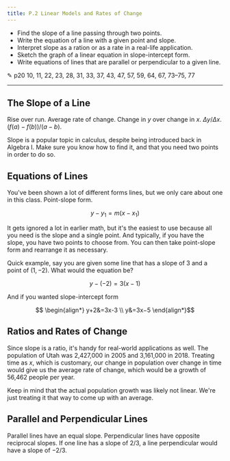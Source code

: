 ```yaml
---
title: P.2 Linear Models and Rates of Change
---
```


- Find the slope of a line passing through two points.
- Write the equation of a line with a given point and slope.
- Interpret slope as a ration or as a rate in a real-life application.
- Sketch the graph of a linear equation in slope-intercept form.
- Write equations of lines that are parallel or perpendicular to a given line.

✎ p20 10, 11, 22, 23, 28, 31, 33, 37, 43, 47, 57, 59, 64, 67, 73–75, 77

---

## The Slope of a Line

Rise over run. Average rate of change. Change in $y$ over change in $x$. $Δy/Δx$. $(f(a)−f(b))/(a−b)$.

Slope is a popular topic in calculus, despite being introduced back in Algebra I. Make sure you know how to find it, and that you need two points in order to do so.

## Equations of Lines

You've been shown a lot of different forms lines, but we only care about one in this class. Point-slope form.

$$ y−y_1=m(x−x_1) $$

It gets ignored a lot in earlier math, but it's the easiest to use because all you need is the slope and a single point. And typically, if you have the slope, you have two points to choose from. You can then take point-slope form and rearrange it as necessary.

Quick example, say you are given some line that has a slope of 3 and a point of $(1,−2)$. What would the equation be?

$$ y−(−2)=3(x−1) $$

And if you wanted slope-intercept form

$$ \begin{align*}
y+2&=3x-3 \\
   y&=3x−5
\end{align*}$$

## Ratios and Rates of Change

Since slope is a ratio, it's handy for real-world applications as well. The population of Utah was 2,427,000 in 2005 and 3,161,000 in 2018. Treating time as $x$, which is customary, our change in population over change in time would give us the average rate of change, which would be a growth of 56,462 people per year.

Keep in mind that the actual population growth was likely not linear. We're just treating it that way to come up with an average.

## Parallel and Perpendicular Lines

Parallel lines have an equal slope. Perpendicular lines have opposite reciprocal slopes. If one line has a slope of $2/3$, a line perpendicular would have a slope of $−2/3$.
